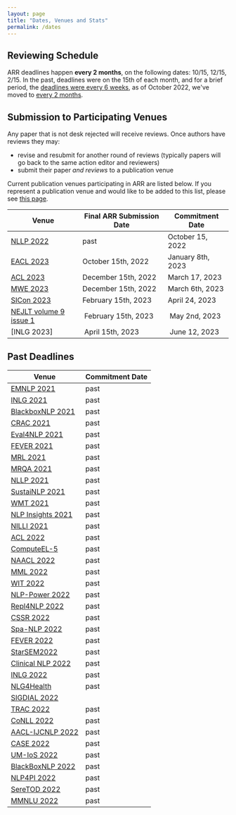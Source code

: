 ```yaml
---
layout: page
title: "Dates, Venues and Stats"
permalink: /dates
---
```


## Reviewing Schedule

ARR deadlines happen __every 2 months__, on the following dates: 10/15, 12/15, 2/15. In the past, deadlines were on the 15th of each month, and for a brief period, the [deadlines were every 6 weeks](https://aclrollingreview.org/six-week-cycles/), as of October 2022, we've moved to [every 2 months](https://aclrollingreview.org/key-changes-in-the-october-cycle/).

<!-- You can add these dates to your own calendar by subscribing to or downloading [this shared Google calendar](https://calendar.google.com/calendar/embed?src=dsa7ntvq7s9fah2f5e43tncmu8%40group.calendar.google.com&ctz=America%2FNew_York). -->

## Submission to Participating Venues

Any paper that is not desk rejected will receive reviews. Once authors have reviews they may:
- revise and resubmit for another round of reviews (typically papers will go back to the same action editor and reviewers)
- submit their paper *and reviews* to a publication venue

Current publication venues participating in ARR are listed below. If you represent a publication venue and would like to be added to this list, please see [this page](https://aclrollingreview.org/organizers).


| Venue | Final ARR Submission Date | Commitment Date |
|---------------------|------------|------------|
| [NLLP 2022](https://nllpw.org/) | past | October 15, 2022 |
| [EACL 2023](https://2023.eacl.org/) | October 15th, 2022 | January 8th, 2023 |
| [ACL 2023](https://2023.aclweb.org/calls/main_conference/) | December 15th, 2022 | March 17, 2023 |
| [MWE 2023](https://multiword.org/mwe2023/) | December 15th, 2022 | March 6th, 2023 |
| [SICon 2023](https://sites.google.com/view/sicon-2023/home) | February 15th, 2023 | April 24, 2023 |
| [NEJLT volume 9 issue 1](https://www.nejlt.org/) | February 15th, 2023 | May 2nd, 2023 |
| [INLG 2023] | April 15th, 2023 | June 12, 2023 |


## Past Deadlines

| Venue | Commitment Date |
|---------------------|------------|
| [EMNLP 2021](https://2021.emnlp.org/) | past |
| [INLG 2021](https://inlg2021.github.io/pages/calls.html) | past |
| [BlackboxNLP 2021](https://blackboxnlp.github.io/)  | past |
| [CRAC 2021](https://sites.google.com/view/crac2021/)| past | 
| [Eval4NLP 2021](https://eval4nlp.github.io/)  | past |
| [FEVER 2021](https://fever.ai/workshop.html) | past |
| [MRL 2021](https://sites.google.com/view/mrl-2021/home?authuser=0) | past |
| [MRQA 2021](https://mrqa.github.io/) | past |
| [NLLP 2021](https://nllpw.org/) | past |
| [SustaiNLP 2021](https://sites.google.com/view/sustainlp2021) | past |
| [WMT 2021](http://statmt.org/wmt21/) | past |
| [NLP Insights 2021](https://insights-workshop.github.io/) | past |
| [NILLI 2021](https://www.cs.mcgill.ca/~pparth2/nilli_workshop/) | past | 
| [ACL 2022](https://www.2022.aclweb.org/) | past |
| [ComputeEL-5](https://openreview.net/group?id=aclweb.org/ACL/2022/Workshop/ComputEL) | past |
| [NAACL 2022](https://2022.naacl.org/) | past |
| [MML 2022](https://openreview.net/group?id=aclweb.org/ACL/2022/Workshop/MML) | past |
| [WIT 2022](https://megagon.ai/2nd-workshop-on-deriving-insights-from-user-generated-text-wit/) | past |
| [NLP-Power 2022](https://openreview.net/group?id=aclweb.org/ACL/2022/Workshop/NLP-Power) | past |
| [Repl4NLP 2022](https://sites.google.com/view/repl4nlp2022/) | past |
| [CSSR 2022](https://csrr-workshop.github.io/) | past |
| [Spa-NLP 2022](https://openreview.net/group?id=aclweb.org/ACL/2022/Workshop/Spa-NLP) | past |
| [FEVER 2022](https://fever.ai/) | past |
| [StarSEM2022](https://sites.google.com/view/starsem2022/) | past | 
| [Clinical NLP 2022](https://clinical-nlp.github.io/2022/) | past |
| [INLG 2022](https://inlgmeeting.github.io) | past |
| [NLG4Health](https://nlg4health.uvt.nl/) | past |
| [SIGDIAL 2022](https://2022.sigdial.org/) | |
| [TRAC 2022](https://sites.google.com/view/trac2022/) | past | 
| [CoNLL 2022](https://conll.org/) | past |
| [AACL-IJCNLP 2022](https://www.aacl2022.org/) | past |
| [CASE 2022](https://emw.ku.edu.tr/case-2022/) | past |
| [UM-IoS 2022](https://induction-of-structure.github.io/emnlp2022/) | past |
| [BlackBoxNLP 2022](https://blackboxnlp.github.io/) | past |
| [NLP4PI 2022](https://sites.google.com/view/nlp4positiveimpact/) | past |
| [SereTOD 2022](http://seretod.org/) | past |
| [MMNLU 2022](https://mmnlu-22.github.io/) | past |
